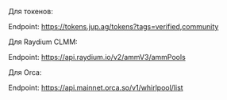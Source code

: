 Для токенов:

Endpoint: https://tokens.jup.ag/tokens?tags=verified,community

Для Raydium CLMM:

Endpoint: https://api.raydium.io/v2/ammV3/ammPools

Для Orca:

Endpoint: https://api.mainnet.orca.so/v1/whirlpool/list